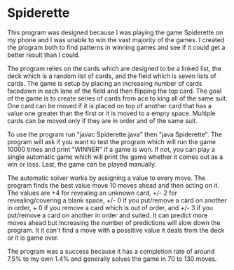 # Spiderette
This program was designed because I was playing the game Spiderette on my phone and I was unable to win the vast majority of the games.  I created the program both to find patterns in winning games and see if it could get a better result than I could.

The program relies on the cards which are designed to be a linked list, the deck which is a random list of cards, and the field which is seven lists of cards.  The game is setup by placing an increasing number of cards facedown in each lane of the field and then flipping the top card.  The goal of the game is to create series of cards from ace to king all of the same suit.  One card can be moved if it is placed on top of another card that has a value one greater than the first or it is moved to a empty space.  Multiple cards can be moved only if they are in order and of the same suit.  

To use the program run "javac Spiderette.java" then "java Spiderette".  The program will ask if you want to test the program which will run the game 10000 times and print "WINNER" if a game is won.  If not, you can play a single automatic game which will print the game whether it comes out as a win or loss.  Last, the game can be played manually.

The automatic solver works by assigning a value to every move.  The program finds the best value move 10 moves ahead and then acting on it.  The values are +4 for revealing an unknown card,  +/- 2 for revealing/covering a blank space,  +/- 0 if you put/remove a card on another in order, + 0 if you remove a card which is out of order, and +/- 3 if you put/remove a card on another in order and suited.  It can predict more moves ahead but increasing the number of predictions will slow down the program.  It it can't find a move with a possitive value it deals from the deck or it is game over.

The program was a success because it has a completion rate of around 7.5% to my own 1.4% and generally solves the game in 70 to 130 moves.